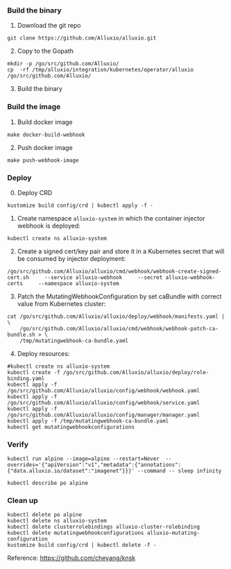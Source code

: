 

### Build the binary

1. Download the git repo

```
git clone https://github.com/Alluxio/alluxio.git
```

2. Copy to the Gopath

```
mkdir -p /go/src/github.com/Alluxio/
cp  -rf /tmp/alluxio/integration/kubernetes/operator/alluxio /go/src/github.com/Alluxio/
```

3. Build the binary


### Build the image

1. Build docker image

```
make docker-build-webhook
```

2. Push docker image

```
make push-webhook-image
```

### Deploy

0. Deploy CRD

```
kustomize build config/crd | kubectl apply -f -
```


1. Create namespace `alluxio-system` in which the container injector webhook is deployed:

```
kubectl create ns alluxio-system
```


2. Create a signed cert/key pair and store it in a Kubernetes secret that will be consumed by injector deployment:

```
/go/src/github.com/Alluxio/alluxio/cmd/webhook/webhook-create-signed-cert.sh     --service alluxio-webhook     --secret alluxio-webhook-certs     --namespace alluxio-system
```

3. Patch the MutatingWebhookConfiguration by set caBundle with correct value from Kubernetes cluster:

```
cat /go/src/github.com/Alluxio/alluxio/deploy/webhook/manifests.yaml | \
    /go/src/github.com/Alluxio/alluxio/cmd/webhook/webhook-patch-ca-bundle.sh > \
    /tmp/mutatingwebhook-ca-bundle.yaml
```

4. Deploy resources:

```
#kubectl create ns alluxio-system
kubectl create -f /go/src/github.com/Alluxio/alluxio/deploy/role-binding.yaml
kubectl apply -f /go/src/github.com/Alluxio/alluxio/config/webhook/webhook.yaml
kubectl apply -f /go/src/github.com/Alluxio/alluxio/config/webhook/service.yaml
kubectl apply -f /go/src/github.com/Alluxio/alluxio/config/manager/manager.yaml
kubectl apply -f /tmp/mutatingwebhook-ca-bundle.yaml
kubectl get mutatingwebhookconfigurations
```


### Verify


```
kubectl run alpine --image=alpine --restart=Never  --overrides='{"apiVersion":"v1","metadata":{"annotations":{"data.alluxio.io/dataset":"imagenet"}}}' --command -- sleep infinity
```

```
kubectl describe po alpine
```


### Clean up

```
kubectl delete po alpine
kubectl delete ns alluxio-system
kubectl delete clusterrolebindings alluxio-cluster-rolebinding
kubectl delete mutatingwebhookconfigurations alluxio-mutating-configuration
kustomize build config/crd | kubectl delete -f -
```

Reference: https://github.com/cheyang/knsk